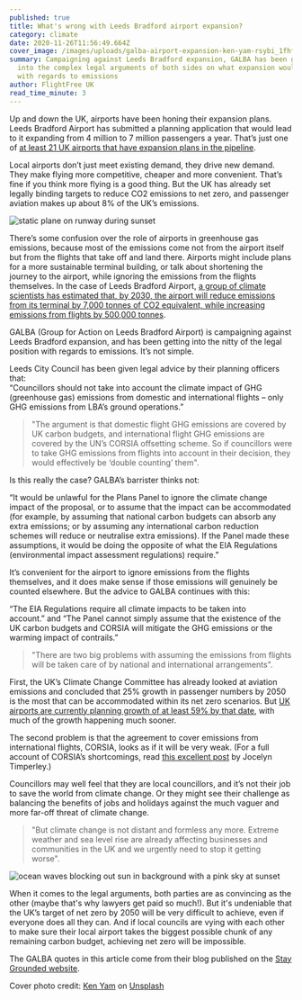 ```yaml
---
published: true
title: What's wrong with Leeds Bradford airport expansion?
category: climate
date: 2020-11-26T11:56:49.664Z
cover_image: /images/uploads/galba-airport-expansion-ken-yam-rsybi_1fhfm-unsplash.jpg
summary: Campaigning against Leeds Bradford expansion, GALBA has been getting
  into the complex legal arguments of both sides on what expansion would mean
  with regards to emissions
author: FlightFree UK
read_time_minute: 3
---
```

Up and down the UK, airports have been honing their expansion plans. Leeds Bradford Airport has submitted a planning application that would lead to it expanding from 4 million to 7 million passengers a year. That’s just one of [at least 21 UK airports that have expansion plans in the pipeline](https://www.carbonbrief.org/guest-post-planned-growth-of-uk-airports-not-consistent-with-net-zero-climate-goal). 

Local airports don’t just meet existing demand, they drive new demand. They make flying more competitive, cheaper and more convenient. That’s fine if you think more flying is a good thing. But the UK has already set legally binding targets to reduce CO2 emissions to net zero, and passenger aviation makes up about 8% of the UK’s emissions.

![static plane on runway during sunset](/images/uploads/galba-airport-expansion-ken-yam-rsybi_1fhfm-unsplash.jpg "Cover photo credit: Photo by Ken Yam on Unsplash")

There’s some confusion over the role of airports in greenhouse gas emissions, because most of the emissions come not from the airport itself but from the flights that take off and land there. Airports might include plans for a more sustainable terminal building, or talk about shortening the journey to the airport, while ignoring the emissions from the flights themselves. In the case of Leeds Bradford Airport, [a group of climate scientists has estimated that, by 2030, the airport will reduce emissions from its terminal by 7,000 tonnes of CO2 equivalent, while increasing emissions from flights by 500,000 tonnes](https://twitter.com/PaulChatterton9/status/1285566841230954497?s=20). 

GALBA (Group for Action on Leeds Bradford Airport) is campaigning against Leeds Bradford expansion, and has been getting into the nitty of the legal position with regards to emissions. It’s not simple. 

Leeds City Council has been given legal advice by their planning officers that:\
“Councillors should not take into account the climate impact of GHG (greenhouse gas) emissions from domestic and international flights – only GHG emissions from LBA’s ground operations.”

> "The argument is that domestic flight GHG emissions are covered by UK carbon budgets, and international flight GHG emissions are covered by the UN’s CORSIA offsetting scheme. So if councillors were to take GHG emissions from flights into account in their decision, they would effectively be ‘double counting’ them".

Is this really the case? GALBA’s barrister thinks not: 

“It would be unlawful for the Plans Panel to ignore the climate change impact of the proposal, or to assume that the impact can be accommodated (for example, by assuming that national carbon budgets can absorb any extra emissions; or by assuming any international carbon reduction schemes will reduce or neutralise extra emissions). If the Panel made these assumptions, it would be doing the opposite of what the EIA Regulations (environmental impact assessment regulations) require.”

It’s convenient for the airport to ignore emissions from the flights themselves, and it does make sense if those emissions will genuinely be counted elsewhere. But the advice to GALBA continues with this:

“The EIA Regulations require all climate impacts to be taken into account.” and “The Panel cannot simply assume that the existence of the UK carbon budgets and CORSIA will mitigate the GHG emissions or the warming impact of contrails.”

> "There are two big problems with assuming the emissions from flights will be taken care of by national and international arrangements". 

First, the UK’s Climate Change Committee has already looked at aviation emissions and concluded that 25% growth in passenger numbers by 2050 is the most that can be accommodated within its net zero scenarios. But [UK airports are currently planning growth of at least 59% by that date](https://www.carbonbrief.org/guest-post-planned-growth-of-uk-airports-not-consistent-with-net-zero-climate-goal), with much of the growth happening much sooner. 

The second problem is that the agreement to cover emissions from international flights, CORSIA, looks as if it will be very weak. (For a full account of CORSIA’s shortcomings, read [this excellent post](https://www.carbonbrief.org/corsia-un-plan-to-offset-growth-in-aviation-emissions-after-2020) by Jocelyn Timperley.) 

Councillors may well feel that they are local councillors, and it’s not their job to save the world from climate change. Or they might see their challenge as balancing the benefits of jobs and holidays against the much vaguer and more far-off threat of climate change.

> "But climate change is not distant and formless any more. Extreme weather and sea level rise are already affecting businesses and communities in the UK and we urgently need to stop it getting worse". 

![ocean waves blocking out sun in background with a pink sky at sunset](/images/uploads/galba-linus-nylund-jp23z_-da74-unsplash.jpg "Our sea levels are rising. Photo by Linus Nylund on Unsplash")

When it comes to the legal arguments, both parties are as convincing as the other (maybe that's why lawyers get paid so much!). But it's undeniable that the UK’s target of net zero by 2050 will be very difficult to achieve, even if everyone does all they can. And if local councils are vying with each other to make sure their local airport takes the biggest possible chunk of any remaining carbon budget, achieving net zero will be impossible. 

The GALBA quotes in this article come from their blog published on the [Stay Grounded website](https://stay-grounded.org/leeds-bradford-airport-expansion-plans-legal-arguments-about-emissions/).

Cover photo credit: [Ken Yam](https://unsplash.com/@starocker?utm_source=unsplash&utm_medium=referral&utm_content=creditCopyText) on [Unsplash](https://unsplash.com/s/photos/airport-expansion?utm_source=unsplash&utm_medium=referral&utm_content=creditCopyText)